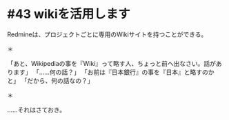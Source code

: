 # #43 wikiを活用します





Redmineは、プロジェクトごとに専用のWikiサイトを持つことができる。

＊

「あと、Wikipediaの事を『Wiki』って略す人、ちょっと前へ出なさい。話があります」
「……何の話？」
「お前は『日本銀行』の事を『日本』と略すのかと」
「だから、何の話なの？」

＊

……それはさておき。